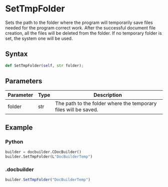 # SetTmpFolder

Sets the path to the folder where the program will temporarily save files needed for the program correct work. After the successful document file creation, all the files will be deleted from the folder. If no temporary folder is set, the system one will be used.

## Syntax

```py
def SetTmpFolder(self, str folder);
```

## Parameters

| Parameter | Type | Description                                                     |
| --------- | ---- | --------------------------------------------------------------- |
| folder    | str  | The path to the folder where the temporary files will be saved. |

## Example

### Python

``` py
builder = docbuilder.CDocBuilder()
builder.SetTmpFolder(L"DocBuilderTemp")
```

### .docbuilder

```ts
builder.SetTmpFolder("DocBuilderTemp")
```
